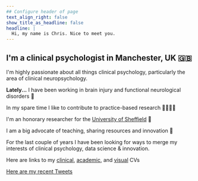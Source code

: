 ```yaml
---
## Configure header of page
text_align_right: false
show_title_as_headline: false
headline: |
  Hi, my name is Chris. Nice to meet you.
---
```


<!-- this is a subheadline -->
## I'm a clinical psychologist in Manchester, UK :uk:

I'm highly passionate about all things clinical psychology, particularly the area of clinical neuropsychology.

**Lately...**
I have been working in brain injury and functional neurological disorders :brain:

In my spare time I like to contribute to practice-based research :man_technologist::man_health_worker:


I'm an honorary researcher for the [University of Sheffield](https://www.sheffield.ac.uk) :school:

I am a big advocate of teaching, sharing resources and innovation :rocket:

For the last couple of years I have been looking for ways to merge my interests of clinical psychology, data science & innovation.

Here are links to my [clinical](clinical_cv.pdf), [academic](academic_cv.pdf), and [visual](visual-resume.pdf) CVs


<a class="twitter-timeline" data-height="500" data-theme="light" href="https://twitter.com/chrisgaskell92?ref_src=twsrc%5Etfw">Here are my recent Tweets</a> <script async src="https://platform.twitter.com/widgets.js" charset="utf-8"></script>
